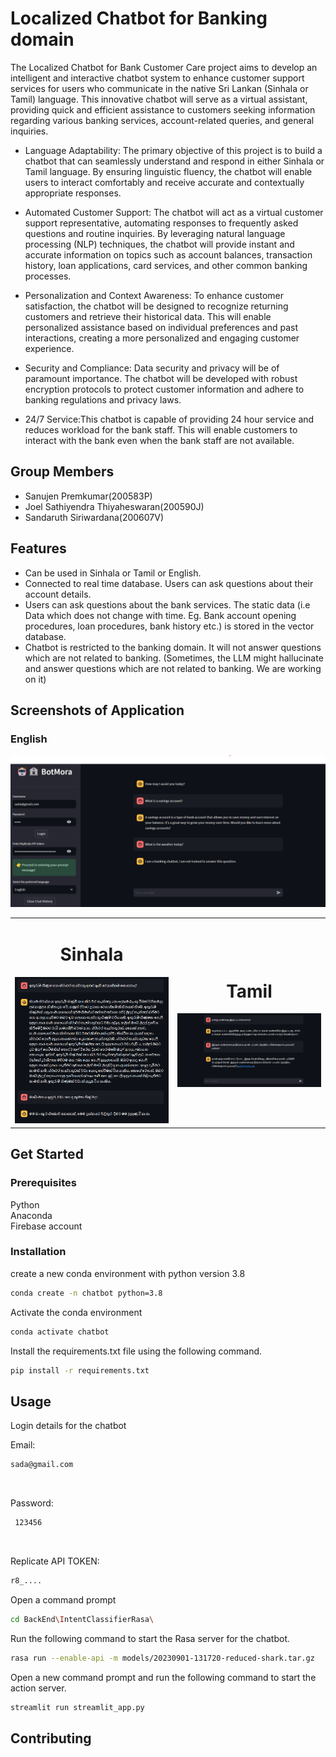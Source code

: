 # Localized Chatbot for Banking domain

The Localized Chatbot for Bank Customer Care project aims to develop an intelligent and interactive chatbot system to enhance customer support services for users who communicate in the native Sri Lankan (Sinhala or Tamil) language. This innovative chatbot will serve as a virtual assistant, providing quick and efficient assistance to customers seeking information regarding various banking services, account-related queries, and general inquiries. 

- Language Adaptability: The primary objective of this project is to build a chatbot that can seamlessly understand and respond in either  Sinhala or Tamil language. By ensuring linguistic fluency, the chatbot will enable users to interact comfortably and receive accurate and contextually appropriate responses.

- Automated Customer Support: The chatbot will act as a virtual customer support representative, automating responses to frequently asked questions and routine inquiries. By leveraging natural language processing (NLP) techniques, the chatbot will provide instant and accurate information on topics such as account balances, transaction history, loan applications, card services, and other common banking processes.

- Personalization and Context Awareness: To enhance customer satisfaction, the chatbot will be designed to recognize returning customers and retrieve their historical data. This will enable personalized assistance based on individual preferences and past interactions, creating a more personalized and engaging customer experience.

- Security and Compliance: Data security and privacy will be of paramount importance. The chatbot will be developed with robust encryption protocols to protect customer information and adhere to banking regulations and privacy laws.

- 24/7 Service:This chatbot is capable of providing 24 hour service and reduces workload for the bank staff. This will enable customers to interact with the bank even when the bank staff are not available.

## Group Members

- Sanujen Premkumar(200583P)
- Joel Sathiyendra Thiyaheswaran(200590J)
- Sandaruth Siriwardana(200607V)

## Features

- Can be used in Sinhala or Tamil or English.
- Connected to real time database. Users can ask questions about their account details.
- Users can ask questions about the bank services. The static data (i.e Data which does not change with time. Eg. Bank account opening procedures, loan procedures, bank history etc.) is stored in the vector database.
- Chatbot is restricted to the banking domain. It will not answer questions which are not related to banking.
(Sometimes, the LLM might hallucinate and answer questions which are not related to banking. We are working on it)

## Screenshots of Application

### English 
![English](./screenshots/english.png)

<table align="center">
  <tr>
    <td align="center">
     <h1 style="text-align:center;">Sinhala</h1>
      <img src="https://github.com/joelsathi/FinalProject/blob/7b482f5839a221fc5951182e53ac2ede3e80e1a4/screenshots/sinhala.png" width="450" alt="Image 1">     
    </td>
    <td align="center">
      <h1 style="text-align:center;">Tamil</h1>
      <img src="https://github.com/joelsathi/FinalProject/blob/7b482f5839a221fc5951182e53ac2ede3e80e1a4/screenshots/tamil.png" width="450" alt="Image 2">
    </td>
  </tr>
</table>


<!--### Sinhala 
![Sinhala](./screenshots/sinhala.png)

### Tamil
![Tamil](./screenshots/tamil.png)  -->

## Get Started

### Prerequisites

Python <br>
Anaconda <br>
Firebase account

### Installation

create a new conda environment with python version 3.8

``` bash
conda create -n chatbot python=3.8
```

Activate the conda environment

``` bash
conda activate chatbot
```

Install the requirements.txt file using the following command.

``` bash
pip install -r requirements.txt
```

## Usage

Login details for the chatbot

Email:
``` bash
sada@gmail.com
```
<br>

Password:
``` bash
 123456
```

<br>

Replicate API TOKEN: 
``` bash
r8_.... 
```

Open a command prompt

``` bash
cd BackEnd\IntentClassifierRasa\
```

Run the following command to start the Rasa server for the chatbot.

``` bash
rasa run --enable-api -m models/20230901-131720-reduced-shark.tar.gz
 ```

Open a new command prompt and run the following command to start the action server.

``` bash
streamlit run streamlit_app.py 
```

## Contributing
